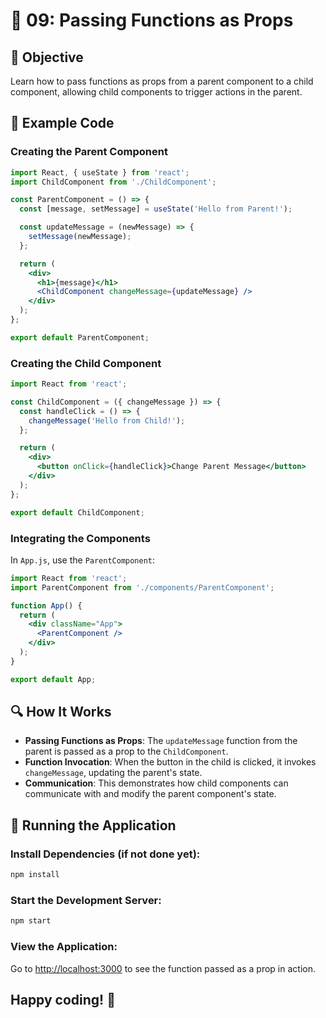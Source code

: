 # 🚀 09: Passing Functions as Props

## 📝 Objective
Learn how to pass functions as props from a parent component to a child component, allowing child components to trigger actions in the parent.

## 📂 Example Code

### Creating the Parent Component

```jsx
import React, { useState } from 'react';
import ChildComponent from './ChildComponent';

const ParentComponent = () => {
  const [message, setMessage] = useState('Hello from Parent!');

  const updateMessage = (newMessage) => {
    setMessage(newMessage);
  };

  return (
    <div>
      <h1>{message}</h1>
      <ChildComponent changeMessage={updateMessage} />
    </div>
  );
};

export default ParentComponent;
```

### Creating the Child Component

```jsx
import React from 'react';

const ChildComponent = ({ changeMessage }) => {
  const handleClick = () => {
    changeMessage('Hello from Child!');
  };

  return (
    <div>
      <button onClick={handleClick}>Change Parent Message</button>
    </div>
  );
};

export default ChildComponent;
```

### Integrating the Components

In `App.js`, use the `ParentComponent`:

```jsx
import React from 'react';
import ParentComponent from './components/ParentComponent';

function App() {
  return (
    <div className="App">
      <ParentComponent />
    </div>
  );
}

export default App;
```

## 🔍 How It Works
- **Passing Functions as Props**: The `updateMessage` function from the parent is passed as a prop to the `ChildComponent`.
- **Function Invocation**: When the button in the child is clicked, it invokes `changeMessage`, updating the parent's state.
- **Communication**: This demonstrates how child components can communicate with and modify the parent component's state.

## 🚀 Running the Application

### Install Dependencies (if not done yet):

```bash
npm install
```

### Start the Development Server:

```bash
npm start
```

### View the Application:
Go to [http://localhost:3000](http://localhost:3000) to see the function passed as a prop in action.

## Happy coding! 🎉
